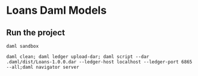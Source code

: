 # Loans Daml Models

## Run the project

`daml sandbox`

`daml clean; daml ledger upload-dar; daml script --dar .daml/dist/Loans-1.0.0.dar --ledger-host localhost --ledger-port 6865 --all;daml navigator server`
